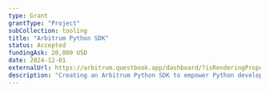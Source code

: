 ```yaml
---
type: Grant
grantType: "Project"
subCollection: tooling
title: "Arbitrum Python SDK"
status: Accepted
fundingAsk: 20,000 USD
date: 2024-12-01
externalUrl: https://arbitrum.questbook.app/dashboard/?isRenderingProposalBody=true&role=community&grantId=0x706bc8efecb6002f00a052fe5688d0eb89ea45f4&chainId=10&proposalId=0x5c5
description: "Creating an Arbitrum Python SDK to empower Python developers with seamless integration and accessibility within the Arbitrum ecosystem."
---
```


